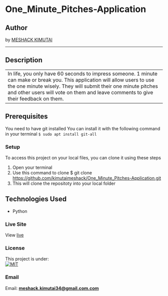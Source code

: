 # One_Minute_Pitches-Application

## Author
by [MESHACK KIMUTAI](https://github.com/kimutaimeshack?tab=repositories)
*********
## Description

<table>
<tr>
<td>
In life, you only have 60 seconds to impress someone. 1 minute can make or break you. This application will allow users to use the one minute wisely. They will submit their one minute pitches and other users will vote on them and leave comments to give their feedback on them.
</td>
</tr>
</table>


## Prerequisites
You need to have git installed
You can install it with the following command in your terminal
`$ sudo apt install git-all`
### Setup
To access this project on your local files, you can clone it using these steps
1. Open your terminal
1. Use this command to clone $ git clone https://github.com/kimutaimeshack/One_Minute_Pitches-Application.git
1. This will clone the repositoty into your local folder
## Technologies Used
- Python
### Live Site
View [live](/)
### License
This project is under:  
[![MIT](https://img.shields.io/badge/License-MIT-yellow.svg)](/LICENSE)  

### Email 
Email: **[meshack.kimutai34@gmail.com.com](mailto:meshack.kimutai@student.moringaschool.com)**
